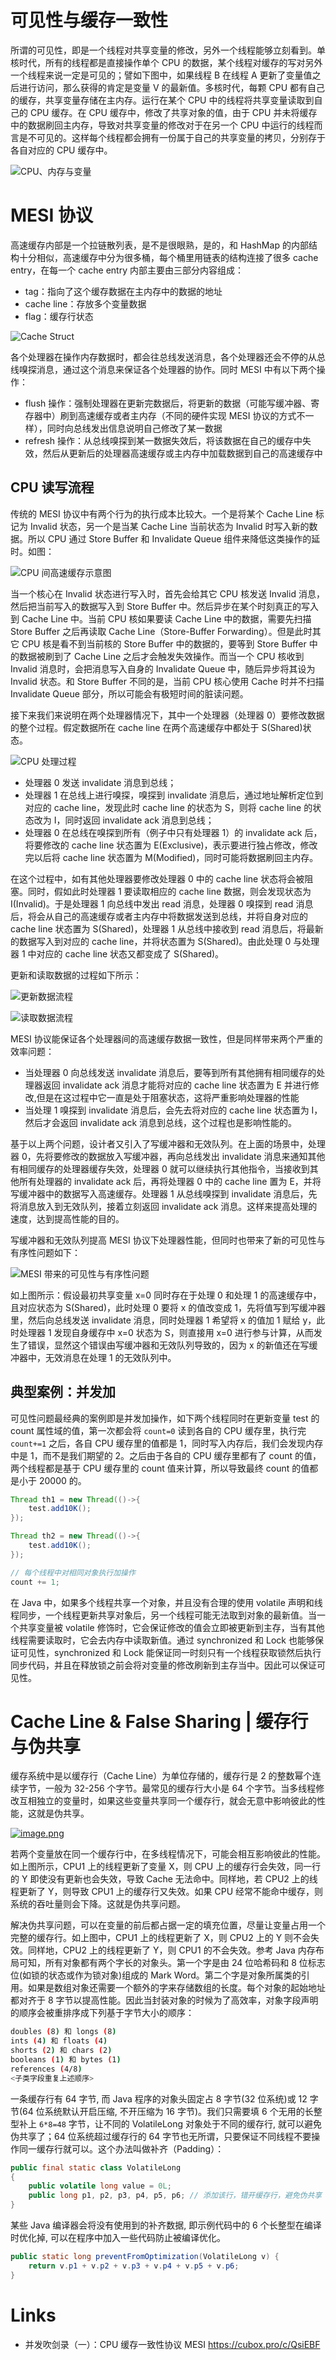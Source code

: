 # 可见性与缓存一致性

所谓的可见性，即是一个线程对共享变量的修改，另外一个线程能够立刻看到。单核时代，所有的线程都是直接操作单个 CPU 的数据，某个线程对缓存的写对另外一个线程来说一定是可见的；譬如下图中，如果线程 B 在线程 A 更新了变量值之后进行访问，那么获得的肯定是变量 V 的最新值。多核时代，每颗 CPU 都有自己的缓存，共享变量存储在主内存。运行在某个 CPU 中的线程将共享变量读取到自己的 CPU 缓存。在 CPU 缓存中，修改了共享对象的值，由于 CPU 并未将缓存中的数据刷回主内存，导致对共享变量的修改对于在另一个 CPU 中运行的线程而言是不可见的。这样每个线程都会拥有一份属于自己的共享变量的拷贝，分别存于各自对应的 CPU 缓存中。

![CPU、内存与变量](https://i.postimg.cc/HnKnNPmq/image.png)

# MESI 协议

高速缓存内部是一个拉链散列表，是不是很眼熟，是的，和 HashMap 的内部结构十分相似，高速缓存中分为很多桶，每个桶里用链表的结构连接了很多 cache entry，在每一个 cache entry 内部主要由三部分内容组成：

- tag：指向了这个缓存数据在主内存中的数据的地址
- cache line：存放多个变量数据
- flag：缓存行状态

![Cache Struct](https://s3.ax1x.com/2021/01/28/y9tmKH.png)

各个处理器在操作内存数据时，都会往总线发送消息，各个处理器还会不停的从总线嗅探消息，通过这个消息来保证各个处理器的协作。同时 MESI 中有以下两个操作：

- flush 操作：强制处理器在更新完数据后，将更新的数据（可能写缓冲器、寄存器中）刷到高速缓存或者主内存（不同的硬件实现 MESI 协议的方式不一样），同时向总线发出信息说明自己修改了某一数据
- refresh 操作：从总线嗅探到某一数据失效后，将该数据在自己的缓存中失效，然后从更新后的处理器高速缓存或主内存中加载数据到自己的高速缓存中

## CPU 读写流程

传统的 MESI 协议中有两个行为的执行成本比较大。一个是将某个 Cache Line 标记为 Invalid 状态，另一个是当某 Cache Line 当前状态为 Invalid 时写入新的数据。所以 CPU 通过 Store Buffer 和 Invalidate Queue 组件来降低这类操作的延时。如图：

![CPU 间高速缓存示意图](https://i.postimg.cc/8kRGLBr3/image.png)

当一个核心在 Invalid 状态进行写入时，首先会给其它 CPU 核发送 Invalid 消息，然后把当前写入的数据写入到 Store Buffer 中。然后异步在某个时刻真正的写入到 Cache Line 中。当前 CPU 核如果要读 Cache Line 中的数据，需要先扫描 Store Buffer 之后再读取 Cache Line（Store-Buffer Forwarding）。但是此时其它 CPU 核是看不到当前核的 Store Buffer 中的数据的，要等到 Store Buffer 中的数据被刷到了 Cache Line 之后才会触发失效操作。而当一个 CPU 核收到 Invalid 消息时，会把消息写入自身的 Invalidate Queue 中，随后异步将其设为 Invalid 状态。和 Store Buffer 不同的是，当前 CPU 核心使用 Cache 时并不扫描 Invalidate Queue 部分，所以可能会有极短时间的脏读问题。

接下来我们来说明在两个处理器情况下，其中一个处理器（处理器 0）要修改数据的整个过程。假定数据所在 cache line 在两个高速缓存中都处于 S(Shared)状态。

![CPU 处理过程](https://s3.ax1x.com/2021/01/28/y9tHQe.png)

- 处理器 0 发送 invalidate 消息到总线；
- 处理器 1 在总线上进行嗅探，嗅探到 invalidate 消息后，通过地址解析定位到对应的 cache line，发现此时 cache line 的状态为 S，则将 cache line 的状态改为 I，同时返回 invalidate ack 消息到总线；
- 处理器 0 在总线在嗅探到所有（例子中只有处理器 1）的 invalidate ack 后，将要修改的 cache line 状态置为 E(Exclusive)，表示要进行独占修改，修改完以后将 cache line 状态置为 M(Modified)，同时可能将数据刷回主内存。

在这个过程中，如有其他处理器要修改处理器 0 中的 cache line 状态将会被阻塞。同时，假如此时处理器 1 要读取相应的 cache line 数据，则会发现状态为 I(Invalid)。于是处理器 1 向总线中发出 read 消息，处理器 0 嗅探到 read 消息后，将会从自己的高速缓存或者主内存中将数据发送到总线，并将自身对应的 cache line 状态置为 S(Shared)，处理器 1 从总线中接收到 read 消息后，将最新的数据写入到对应的 cache line，并将状态置为 S(Shared)。由此处理 0 与处理器 1 中对应的 cache line 状态又都变成了 S(Shared)。

更新和读取数据的过程如下所示：

![更新数据流程](https://s3.ax1x.com/2021/01/28/y9tjot.png)

![读取数据流程](https://s3.ax1x.com/2021/01/28/y9N9SS.png)

MESI 协议能保证各个处理器间的高速缓存数据一致性，但是同样带来两个严重的效率问题：

- 当处理器 0 向总线发送 invalidate 消息后，要等到所有其他拥有相同缓存的处理器返回 invalidate ack 消息才能将对应的 cache line 状态置为 E 并进行修改,但是在这过程中它一直是处于阻塞状态，这将严重影响处理器的性能
- 当处理 1 嗅探到 invalidate 消息后，会先去将对应的 cache line 状态置为 I，然后才会返回 invalidate ack 消息到总线，这个过程也是影响性能的。

基于以上两个问题，设计者又引入了写缓冲器和无效队列。在上面的场景中，处理器 0，先将要修改的数据放入写缓冲器，再向总线发出 invalidate 消息来通知其他有相同缓存的处理器缓存失效，处理器 0 就可以继续执行其他指令，当接收到其他所有处理器的 invalidate ack 后，再将处理器 0 中的 cache line 置为 E，并将写缓冲器中的数据写入高速缓存。处理器 1 从总线嗅探到 invalidate 消息后，先将消息放入到无效队列，接着立刻返回 invalidate ack 消息。这样来提高处理的速度，达到提高性能的目的。

写缓冲器和无效队列提高 MESI 协议下处理器性能，但同时也带来了新的可见性与有序性问题如下：

![MESI 带来的可见性与有序性问题](https://s3.ax1x.com/2021/01/28/y9NBmd.md.png)

如上图所示：假设最初共享变量 x=0 同时存在于处理 0 和处理 1 的高速缓存中，且对应状态为 S(Shared)，此时处理 0 要将 x 的值改变成 1，先将值写到写缓冲器里，然后向总线发送 invalidate 消息，同时处理器 1 希望将 x 的值加 1 赋给 y，此时处理器 1 发现自身缓存中 x=0 状态为 S，则直接用 x=0 进行参与计算，从而发生了错误，显然这个错误由写缓冲器和无效队列导致的，因为 x 的新值还在写缓冲器中，无效消息在处理 1 的无效队列中。

## 典型案例：并发加

可见性问题最经典的案例即是并发加操作，如下两个线程同时在更新变量 test 的 count 属性域的值，第一次都会将 `count=0` 读到各自的 CPU 缓存里，执行完 `count+=1` 之后，各自 CPU 缓存里的值都是 1，同时写入内存后，我们会发现内存中是 1，而不是我们期望的 2。之后由于各自的 CPU 缓存里都有了 count 的值，两个线程都是基于 CPU 缓存里的 count 值来计算，所以导致最终 count 的值都是小于 20000 的。

```java
Thread th1 = new Thread(()->{
    test.add10K();
});

Thread th2 = new Thread(()->{
    test.add10K();
});

// 每个线程中对相同对象执行加操作
count += 1;
```

在 Java 中，如果多个线程共享一个对象，并且没有合理的使用 volatile 声明和线程同步，一个线程更新共享对象后，另一个线程可能无法取到对象的最新值。当一个共享变量被 volatile 修饰时，它会保证修改的值会立即被更新到主存，当有其他线程需要读取时，它会去内存中读取新值。通过 synchronized 和 Lock 也能够保证可见性，synchronized 和 Lock 能保证同一时刻只有一个线程获取锁然后执行同步代码，并且在释放锁之前会将对变量的修改刷新到主存当中。因此可以保证可见性。

# Cache Line & False Sharing | 缓存行与伪共享

缓存系统中是以缓存行（Cache Line）为单位存储的，缓存行是 2 的整数幂个连续字节，一般为 32-256 个字节。最常见的缓存行大小是 64 个字节。当多线程修改互相独立的变量时，如果这些变量共享同一个缓存行，就会无意中影响彼此的性能，这就是伪共享。

[![image.png](https://i.postimg.cc/prfFbyqz/image.png)](https://postimg.cc/JHhnj7wz)

若两个变量放在同一个缓存行中，在多线程情况下，可能会相互影响彼此的性能。如上图所示，CPU1 上的线程更新了变量 X，则 CPU 上的缓存行会失效，同一行的 Y 即使没有更新也会失效，导致 Cache 无法命中。同样地，若 CPU2 上的线程更新了 Y，则导致 CPU1 上的缓存行又失效。如果 CPU 经常不能命中缓存，则系统的吞吐量则会下降。这就是伪共享问题。

解决伪共享问题，可以在变量的前后都占据一定的填充位置，尽量让变量占用一个完整的缓存行。如上图中，CPU1 上的线程更新了 X，则 CPU2 上的 Y 则不会失效。同样地，CPU2 上的线程更新了 Y，则 CPU1 的不会失效。参考 Java 内存布局可知，所有对象都有两个字长的对象头。第一个字是由 24 位哈希码和 8 位标志位(如锁的状态或作为锁对象)组成的 Mark Word。第二个字是对象所属类的引用。如果是数组对象还需要一个额外的字来存储数组的长度。每个对象的起始地址都对齐于 8 字节以提高性能。因此当封装对象的时候为了高效率，对象字段声明的顺序会被重排序成下列基于字节大小的顺序：

```sh
doubles (8) 和 longs (8)
ints (4) 和 floats (4)
shorts (2) 和 chars (2)
booleans (1) 和 bytes (1)
references (4/8)
<子类字段重复上述顺序>
```

一条缓存行有 64 字节, 而 Java 程序的对象头固定占 8 字节(32 位系统)或 12 字节(64 位系统默认开启压缩, 不开压缩为 16 字节)。我们只需要填 6 个无用的长整型补上 `6*8=48` 字节，让不同的 VolatileLong 对象处于不同的缓存行, 就可以避免伪共享了；64 位系统超过缓存行的 64 字节也无所谓，只要保证不同线程不要操作同一缓存行就可以。这个办法叫做补齐（Padding）：

```java
public final static class VolatileLong
{
    public volatile long value = 0L;
    public long p1, p2, p3, p4, p5, p6; // 添加该行，错开缓存行，避免伪共享
}
```

某些 Java 编译器会将没有使用到的补齐数据, 即示例代码中的 6 个长整型在编译时优化掉, 可以在程序中加入一些代码防止被编译优化。

```java
public static long preventFromOptimization(VolatileLong v) {
	return v.p1 + v.p2 + v.p3 + v.p4 + v.p5 + v.p6;
}
```

# Links

- 并发吹剑录（一）：CPU 缓存一致性协议 MESI https://cubox.pro/c/QsiEBF
